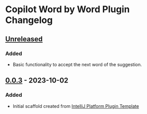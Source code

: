 <!-- Keep a Changelog guide -> https://keepachangelog.com -->

# Copilot Word by Word Plugin Changelog

## [Unreleased]

### Added
- Basic functionality to accept the next word of the suggestion.

## [0.0.3] - 2023-10-02

### Added

- Initial scaffold created from [IntelliJ Platform Plugin Template](https://github.com/JetBrains/intellij-platform-plugin-template)

[Unreleased]: https://github.com/danmou/copilot-word-by-word-intellij/compare/v0.0.3...HEAD
[0.0.3]: https://github.com/danmou/copilot-word-by-word-intellij/commits/v0.0.3

